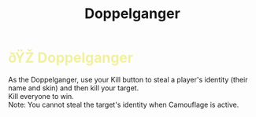 ﻿---
lang: en-US
title: Doppelganger
prev: Demon
next: Glitch
---

# <font color=#f1f0a1>ðŸŽ­ <b>Doppelganger</b></font> <Badge text="Killing" type="tip" vertical="middle"/>
 
As the Doppelganger, use your Kill button to steal a player's identity (their name and skin) and then kill your target.<br>
Kill everyone to win.<br>
Note: You cannot steal the target's identity when Camouflage is active.